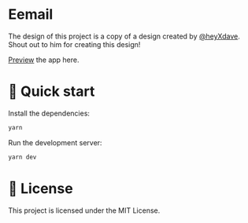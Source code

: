 # Eemail

The design of this project is a copy of a design created by [@heyXdave](https://twitter.com/heyXdave). Shout out to him for creating this design!

[Preview](https://eemail.vercel.app) the app here.

# 🚀 Quick start

Install the dependencies:

```bash
yarn
```

Run the development server:

```bash
yarn dev
```

# 📝 License

This project is licensed under the MIT License.
